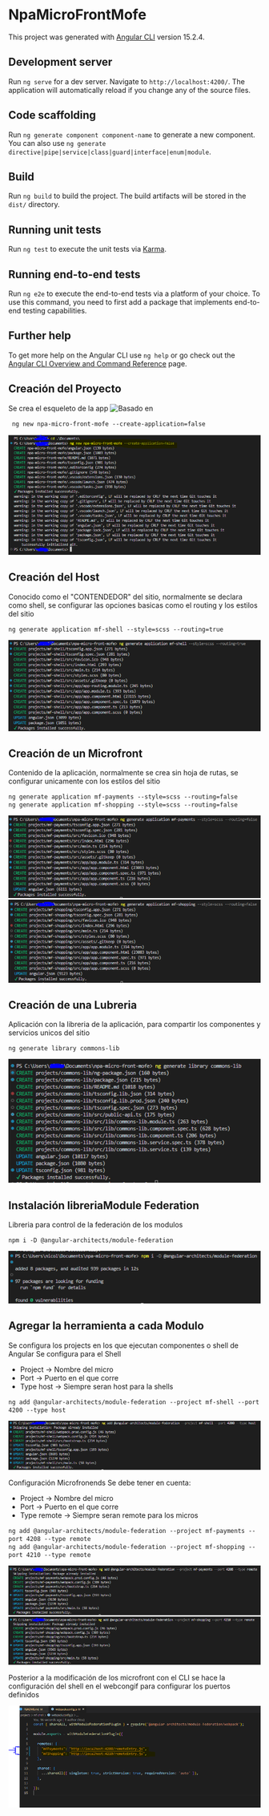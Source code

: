 # NpaMicroFrontMofe

This project was generated with [Angular CLI](https://github.com/angular/angular-cli) version 15.2.4.

## Development server

Run `ng serve` for a dev server. Navigate to `http://localhost:4200/`. The application will automatically reload if you change any of the source files.

## Code scaffolding

Run `ng generate component component-name` to generate a new component. You can also use `ng generate directive|pipe|service|class|guard|interface|enum|module`.

## Build

Run `ng build` to build the project. The build artifacts will be stored in the `dist/` directory.

## Running unit tests

Run `ng test` to execute the unit tests via [Karma](https://karma-runner.github.io).

## Running end-to-end tests

Run `ng e2e` to execute the end-to-end tests via a platform of your choice. To use this command, you need to first add a package that implements end-to-end testing capabilities.

## Further help

To get more help on the Angular CLI use `ng help` or go check out the [Angular CLI Overview and Command Reference](https://angular.io/cli) page.

## Creación del Proyecto

Se crea el esqueleto de la app
![Basado en](https://www.youtube.com/watch?v=12x2QpDCsfk&ab_channel=LogiDev)

```
 ng new npa-micro-front-mofe --create-application=false
```

![](https://github.com/potier97/angular-microfront/blob/master/assets/creacion.png)


## Creación del Host 

Conocido como el "CONTENDEDOR" del sitio, normalmente se declara como shell, se configurar las opciones basicas como el routing y los estilos del sitio

```
ng generate application mf-shell --style=scss --routing=true
```

![](https://github.com/potier97/angular-microfront/blob/master/assets/creacion-shell.png)

## Creación de un Microfront 

Contenido de la aplicación, normalmente se crea sin hoja de rutas, se configurar unicamente con los estilos del sitio

```
ng generate application mf-payments --style=scss --routing=false 
ng generate application mf-shopping --style=scss --routing=false 
```

![](https://github.com/potier97/angular-microfront/blob/master/assets/creacion-mf1.png)
![](https://github.com/potier97/angular-microfront/blob/master/assets/creacion-mf2.png)

## Creación de una Lubreria 

Aplicación con la libreria de la aplicación, para compartir los componentes y servicios unicos del sitio

```
ng generate library commons-lib 
```

![](https://github.com/potier97/angular-microfront/blob/master/assets/creacion-library.png)

## Instalación libreriaModule Federation

Libreria para control de la federación de los modulos

```
npm i -D @angular-architects/module-federation
```

![](https://github.com/potier97/angular-microfront/blob/master/assets/dependency-mofe.png)

## Agregar la herramienta a cada Modulo

Se configura los projects en los que ejecutan componentes o shell de Angular
Se configura para el Shell
 - Project -> Nombre del micro
 - Port -> Puerto en el que corre
 - Type host -> Siempre seran host para la shells

```
ng add @angular-architects/module-federation --project mf-shell --port 4200 --type host
```

![](https://github.com/potier97/angular-microfront/blob/master/assets/mf-configuration.png)

Configuración Microfronends
Se debe tener en cuenta:
 - Project -> Nombre del micro
 - Port -> Puerto en el que corre
 - Type remote -> Siempre seran remote para los micros

```
ng add @angular-architects/module-federation --project mf-payments --port 4208 --type remote
ng add @angular-architects/module-federation --project mf-shopping --port 4210 --type remote
```

![](https://github.com/potier97/angular-microfront/blob/master/assets/mf-configuration-1.png)
![](https://github.com/potier97/angular-microfront/blob/master/assets/mf-configuration-2.png)

Posterior a la modificación de los microfront con el CLI se hace la configuración del shell en el webcongif para configurar los puertos definidos


![](https://github.com/potier97/angular-microfront/blob/master/assets/puertos-shell.png)
